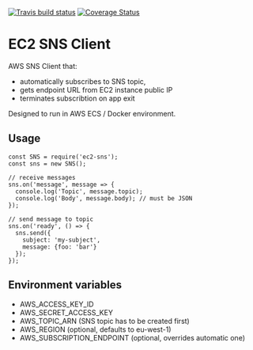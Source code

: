 [![Travis build status](https://travis-ci.org/jaaaco/ec2-sns.svg?branch=master)](https://travis-ci.org/jaaaco/ec2-sns/) 
[![Coverage Status](https://coveralls.io/repos/github/jaaaco/ec2-sns/badge.svg)](https://coveralls.io/github/jaaaco/ec2-sns)

# EC2 SNS Client

AWS SNS Client that:
* automatically subscribes to SNS topic, 
* gets endpoint URL from EC2 instance public IP
* terminates subscribtion on app exit

Designed to run in AWS ECS / Docker environment.

## Usage

```
const SNS = require('ec2-sns');
const sns = new SNS();

// receive messages
sns.on('message', message => {
  console.log('Topic', message.topic);
  console.log('Body', message.body); // must be JSON
});

// send message to topic
sns.on('ready', () => {
  sns.send({
    subject: 'my-subject',
    message: {foo: 'bar'}
  });
});

```

## Environment variables 

* AWS_ACCESS_KEY_ID
* AWS_SECRET_ACCESS_KEY
* AWS_TOPIC_ARN (SNS topic has to be created first)
* AWS_REGION (optional, defaults to eu-west-1)
* AWS_SUBSCRIPTION_ENDPOINT (optional, overrides automatic one)


